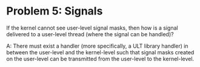 # Problem 5: Signals

If the kernel cannot see user-level signal masks, then how is a signal delivered to a user-level thread (where the signal can be handled)?

A: There must exist a handler (more specifically, a ULT library handler) in between the user-level and the kernel-level such that signal masks created on the user-level can be transmitted from the user-level to the kernel-level.
